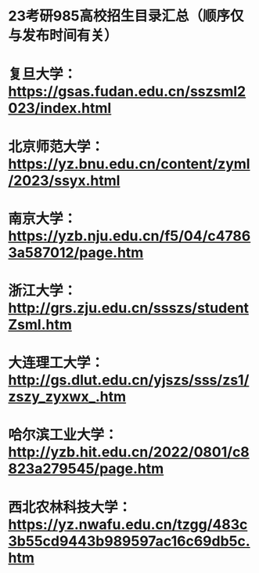 # 23考研985高校招生目录汇总（顺序仅与发布时间有关）    
# 复旦大学：https://gsas.fudan.edu.cn/sszsml2023/index.html  
# 北京师范大学：https://yz.bnu.edu.cn/content/zyml/2023/ssyx.html  
# 南京大学：https://yzb.nju.edu.cn/f5/04/c47863a587012/page.htm  
# 浙江大学：http://grs.zju.edu.cn/ssszs/studentZsml.htm  
# 大连理工大学：http://gs.dlut.edu.cn/yjszs/sss/zs1/zszy_zyxwx_.htm  
# 哈尔滨工业大学：http://yzb.hit.edu.cn/2022/0801/c8823a279545/page.htm  
# 西北农林科技大学：https://yz.nwafu.edu.cn/tzgg/483c3b55cd9443b989597ac16c69db5c.htm  

